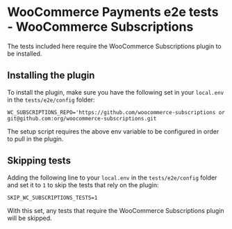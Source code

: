 # WooCommerce Payments e2e tests - WooCommerce Subscriptions

The tests included here require the WooCommerce Subscriptions plugin to be installed.

## Installing the plugin

To install the plugin, make sure you have the following set in your `local.env` in the `tests/e2e/config` folder:

```
WC_SUBSCRIPTIONS_REPO='https://github.com/woocommerce-subscriptions or git@github.com:org/woocommerce-subscriptions.git
```

The setup script requires the above env variable to be configured in order to pull in the plugin.

## Skipping tests

Adding the following line to your `local.env` in the `tests/e2e/config` folder and set it to `1` to skip the tests that rely on the plugin:

`SKIP_WC_SUBSCRIPTIONS_TESTS=1` 

With this set, any tests that require the WooCommerce Subscriptions plugin will be skipped.
